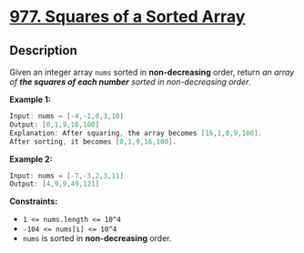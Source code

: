 # [977. Squares of a Sorted Array](https://leetcode.com/problems/squares-of-a-sorted-array/)

## Description

Given an integer array `nums` sorted in **non-decreasing** order, return _an array of **the squares of each number** sorted in non-decreasing order_.

**Example 1:**
```go
Input: nums = [-4,-1,0,3,10]
Output: [0,1,9,16,100]
Explanation: After squaring, the array becomes [16,1,0,9,100].
After sorting, it becomes [0,1,9,16,100].
```

**Example 2:**
```go
Input: nums = [-7,-3,2,3,11]
Output: [4,9,9,49,121]
```

**Constraints:**
* `1 <= nums.length <= 10^4`
* `-104 <= nums[i] <= 10^4`
* `nums` is sorted in **non-decreasing** order.